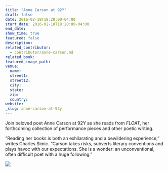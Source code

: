 ```yaml
---
title: "Anne Carson at 92Y"
draft: false
date: 2016-02-18T18:20:00-04:00
start_date: 2016-02-18T18:20:00-04:00
end_date:
show_time: true
featured: false
description:
related_contributor:
  - contributor/anne-carson.md
related_book:
featured_image_path:
venue:
  name:
  street1:
  street12:
  city:
  state:
  zip:
  country:
website:
_slug: anne-carson-at-92y
---
```


Join beloved poet Anne Carson at 92Y as she reads from _FLOAT_, her forthcoming collection of performance pieces and other poetic writing.

“Reading her books is both an exhilarating and a bewildering experience,” writes Charles Simic. “Carson takes risks, subverts literary conventions and plays havoc with our expectations. She is a wonder: an unconventional, often difficult poet with a huge following.”

![](http://www.92y.org/92streety/media/headshots/a_f/lg/h_carsonanne.jpg)

